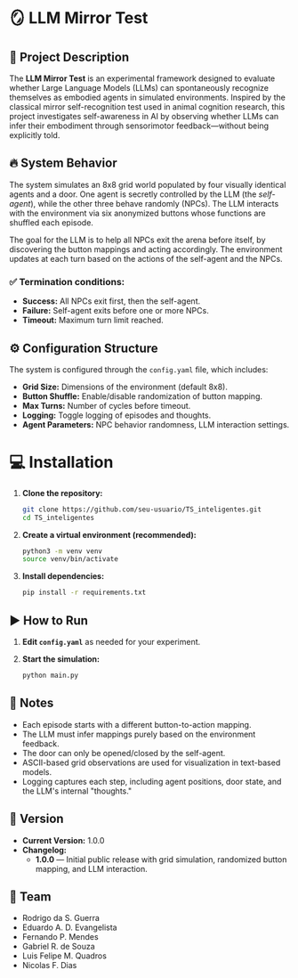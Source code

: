 
# 🪞 LLM Mirror Test

## 🚀 Project Description
The **LLM Mirror Test** is an experimental framework designed to evaluate whether Large Language Models (LLMs) can spontaneously recognize themselves as embodied agents in simulated environments. Inspired by the classical mirror self-recognition test used in animal cognition research, this project investigates self-awareness in AI by observing whether LLMs can infer their embodiment through sensorimotor feedback—without being explicitly told.

## 🔥 System Behavior
The system simulates an 8x8 grid world populated by four visually identical agents and a door. One agent is secretly controlled by the LLM (the *self-agent*), while the other three behave randomly (NPCs). The LLM interacts with the environment via six anonymized buttons whose functions are shuffled each episode.

The goal for the LLM is to help all NPCs exit the arena before itself, by discovering the button mappings and acting accordingly. The environment updates at each turn based on the actions of the self-agent and the NPCs.

### ✅ Termination conditions:
- **Success:** All NPCs exit first, then the self-agent.
- **Failure:** Self-agent exits before one or more NPCs.
- **Timeout:** Maximum turn limit reached.

## ⚙️ Configuration Structure
The system is configured through the `config.yaml` file, which includes:

- **Grid Size:** Dimensions of the environment (default 8x8).
- **Button Shuffle:** Enable/disable randomization of button mapping.
- **Max Turns:** Number of cycles before timeout.
- **Logging:** Toggle logging of episodes and thoughts.
- **Agent Parameters:** NPC behavior randomness, LLM interaction settings.

# 💻 Installation

1. **Clone the repository:**
   ```bash
   git clone https://github.com/seu-usuario/TS_inteligentes.git
   cd TS_inteligentes
   ```

2. **Create a virtual environment (recommended):**
   ```bash
   python3 -m venv venv
   source venv/bin/activate
   ```

3. **Install dependencies:**
   ```bash
   pip install -r requirements.txt
   ```

## ▶️ How to Run

1. **Edit `config.yaml`** as needed for your experiment.

2. **Start the simulation:**
   ```bash
   python main.py
   ```


## 📝 Notes
- Each episode starts with a different button-to-action mapping.
- The LLM must infer mappings purely based on the environment feedback.
- The door can only be opened/closed by the self-agent.
- ASCII-based grid observations are used for visualization in text-based models.
- Logging captures each step, including agent positions, door state, and the LLM's internal "thoughts."

## 🧾 Version
- **Current Version:** 1.0.0
- **Changelog:**
  - **1.0.0** — Initial public release with grid simulation, randomized button mapping, and LLM interaction.

## 👥 Team
- Rodrigo da S. Guerra
- Eduardo A. D. Evangelista
- Fernando P. Mendes
- Gabriel R. de Souza
- Luis Felipe M. Quadros
- Nicolas F. Dias
